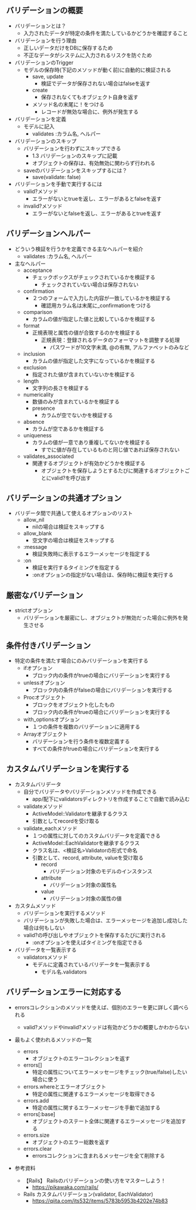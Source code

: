 ## バリデーションの概要
- バリデーションとは？
  - 入力されたデータが特定の条件を満たしているかどうかを確認すること
- バリデーションを行う理由
  - 正しいデータだけをDBに保存するため
  - 不正なデータがシステムに入力されるリスクを防ぐため
- バリデーションのTrigger
  - モデルの保存時(下記のメソッドが動く前)に自動的に検証される
    - save, update
      - 検証でデータが保存されない場合はfalseを返す
    - create
      - 保存されなくてもオブジェクト自身を返す
    - メソッド名の末尾に！をつける
      - レコードが無効な場合に、例外が発生する
- バリデーションを定義
  - モデルに記入
    -  validates :カラム名, ヘルパー
- バリデーションのスキップ
  - バリデーションを行わずにスキップできる
    - 1.3 バリデーションのスキップに記載
    - オブジェクトの保存は、有効無効に関わらず行われる
  - saveのバリデーションをスキップするには？
    - save(validate: false)
- バリデーションを手動で実行するには
  - valid?メソッド
    - エラーがないとtrueを返し、エラーがあるとfalseを返す
  - invalid?メソッド
    - エラーがないとfalseを返し、エラーがあるとtrueを返す

## バリデーションヘルパー
- どういう検証を行うかを定義できる主なヘルパーを紹介
  - validates :カラム名, ヘルパー
- 主なヘルパー
  - acceptance
    - チェックボックスがチェックされているかを検証する
      - チェックされていない場合は保存されない
  - confirmation
    - ２つのフォームで入力した内容が一致しているかを検証する
      - 確認用カラム名は末尾に_confirmationをつける
  - comparison
    - カラムの値が指定した値と比較しているかを検証する
  - format
    - 正規表現と属性の値が合致するのかを検証する
      - 正規表現：登録されるデータのフォーマットを調整する処理
        - パスワードが10文字未満, @の有無, アルファベットのみなど
  - inclusion
    - カラムの値が指定した文字になっているかを検証する
  - exclusion
    - 指定された値が含まれていないかを検証する
  - length
    - 文字列の長さを検証する
  - numericality
    - 数値のみが含まれているかを検証する
    - presence
      - カラムが空でないかを検証する
  - absence
    - カラムが空であるかを検証する
  - uniqueness
    - カラムの値が一意であり重複してないかを検証する
      - すでに値が存在しているものと同じ値であれば保存されない
  - validates_associated
    - 関連するオブジェクトが有効かどうかを検証する
      - オブジェクトを保存しようとするたびに関連するオブジェクトごとにvalid?を呼び出す

## バリデーションの共通オプション
- バリデータ間で共通して使えるオプションのリスト
  - allow_nil
    - nilの場合は検証をスキップする
  - allow_blank
    - 空文字の場合は検証をスキップする
  - :message
    - 検証失敗時に表示するエラーメッセージを指定する
  - :on
    - 検証を実行するタイミングを指定する
    - :onオプションの指定がない場合は、保存時に検証を実行する

##  厳密なバリデーション
- strictオプション
  - バリデーションを厳密にし、オブジェクトが無効だった場合に例外を発生させる

##  条件付きバリデーション
- 特定の条件を満たす場合にのみバリデーションを実行する
  - ifオプション
    - ブロック内の条件がtrueの場合にバリデーションを実行する
  - unlessオプション
    - ブロック内の条件がfalseの場合にバリデーションを実行する
  - Procオブジェクト
    - ブロックをオブジェクト化したもの
    - ブロック内の条件がtrueの場合にバリデーションを実行する
  - with_optionsオプション
    - １つの条件を複数のバリデーションに適用する
  - Arrayオブジェクト
    - バリデーションを行う条件を複数定義する
    - すべての条件がtrueの場合にバリデーションを実行する

##  カスタムバリデーションを実行する
- カスタムバリデータ
  - 自分でバリデータやバリデーションメソッドを作成できる
    - app/配下にvalidatorsディレクトリを作成することで自動で読み込む
  - validateメソッド
    - ActiveModel::Validatorを継承するクラス
    - 引数としてrecordを受け取る
  - validate_eachメソッド
    - １つの属性に対してのカスタムバリデータを定義できる
    - ActiveModel::EachValidatorを継承するクラス
    - クラス名は、<検証名>Validatorの形式で命名
    - 引数として、record, attribute, valueを受け取る
      - record
        - バリデーション対象のモデルのインスタンス
      - attribute
        - バリデーション対象の属性名
      - value
        - バリデーション対象の属性の値
- カスタムメソッド
  - バリデーションを実行するメソッド
  - バリデーションが失敗した場合は、エラーメッセージを追加し成功した場合は何もしない
  - valid?の呼び出しやオブジェクトを保存するたびに実行される
    - :onオプションを使えばタイミングを指定できる
- バリデータを一覧表示する
  - validatorsメソッド
    - モデルに定義されているバリデータを一覧表示する
      - モデル名.validators

##  バリデーションエラーに対応する
- errorsコレクションのメソッドを使えば、個別のエラーを更に詳しく調べられる
  - valid?メソッドやinvalid?メソッドは有効かどうかの概要しかわからない
- 最もよく使われるメソッドの一覧
  - errors
    - オブジェクトのエラーコレクションを返す
  - errors[]
    - 特定の属性についてエラーメッセージをチェック(true/false)したい場合に使う
  - errors.whereとエラーオブジェクト
    - 特定の属性に関連するエラーメッセージを取得できる
  - errors.add
    - 特定の属性に関するエラーメッセージを手動で追加する
  - errors[:base]
    - オブジェクトのステート全体に関連するエラーメッセージを追加する
  - errors.size
    - オブジェクトのエラー総数を返す
  - errors.clear
    - errorsコレクションに含まれるメッセージを全て削除する

- 参考資料
  - 【Rails】 Railsのバリデーションの使い方をマスターしよう！
    - https://pikawaka.com/rails/
  - Rails カスタムバリデーション(validator, EachValidator)
    - https://qiita.com/its532/items/5783b5953b4202e74b83
